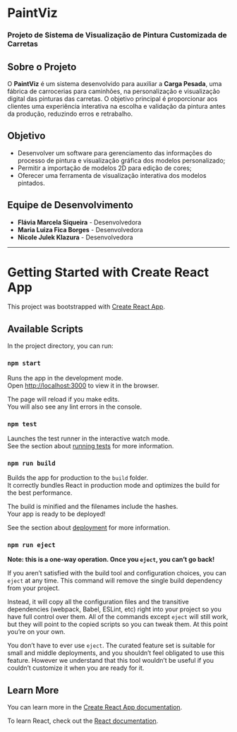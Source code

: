 # PaintViz

### Projeto de Sistema de Visualização de Pintura Customizada de Carretas

## Sobre o Projeto
O **PaintViz** é um sistema desenvolvido para auxiliar a **Carga Pesada**, uma fábrica de carrocerias para caminhões, na personalização e visualização digital das pinturas das carretas. O objetivo principal é proporcionar aos clientes uma experiência interativa na escolha e validação da pintura antes da produção, reduzindo erros e retrabalho.

## Objetivo
- Desenvolver um software para gerenciamento das informações do processo de pintura e visualização gráfica dos modelos personalizado;
- Permitir a importação de modelos 2D para edição de cores;
- Oferecer uma ferramenta de visualização interativa dos modelos pintados.

## Equipe de Desenvolvimento
- **Flávia Marcela Siqueira** - Desenvolvedora
- **Maria Luiza Fica Borges** - Desenvolvedora
- **Nicole Julek Klazura** - Desenvolvedora

---

# Getting Started with Create React App

This project was bootstrapped with [Create React App](https://github.com/facebook/create-react-app).

## Available Scripts

In the project directory, you can run:

### `npm start`

Runs the app in the development mode.\
Open [http://localhost:3000](http://localhost:3000) to view it in the browser.

The page will reload if you make edits.\
You will also see any lint errors in the console.

### `npm test`

Launches the test runner in the interactive watch mode.\
See the section about [running tests](https://facebook.github.io/create-react-app/docs/running-tests) for more information.

### `npm run build`

Builds the app for production to the `build` folder.\
It correctly bundles React in production mode and optimizes the build for the best performance.

The build is minified and the filenames include the hashes.\
Your app is ready to be deployed!

See the section about [deployment](https://facebook.github.io/create-react-app/docs/deployment) for more information.

### `npm run eject`

**Note: this is a one-way operation. Once you `eject`, you can’t go back!**

If you aren’t satisfied with the build tool and configuration choices, you can `eject` at any time. This command will remove the single build dependency from your project.

Instead, it will copy all the configuration files and the transitive dependencies (webpack, Babel, ESLint, etc) right into your project so you have full control over them. All of the commands except `eject` will still work, but they will point to the copied scripts so you can tweak them. At this point you’re on your own.

You don’t have to ever use `eject`. The curated feature set is suitable for small and middle deployments, and you shouldn’t feel obligated to use this feature. However we understand that this tool wouldn’t be useful if you couldn’t customize it when you are ready for it.

## Learn More

You can learn more in the [Create React App documentation](https://facebook.github.io/create-react-app/docs/getting-started).

To learn React, check out the [React documentation](https://reactjs.org/).
